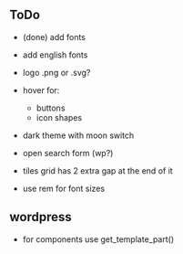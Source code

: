 ## ToDo
- (done) add fonts
- add english fonts
- logo .png or .svg?
- hover for:
    - buttons
    - icon shapes

- dark theme with moon switch
- open search form (wp?)
- tiles grid has 2 extra gap at the end of it
- use rem for font sizes


## wordpress
- for components use get_template_part()